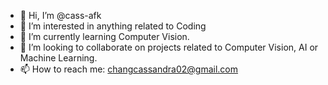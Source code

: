 - 👋 Hi, I’m @cass-afk
- 👀 I’m interested in anything related to Coding
- 🌱 I’m currently learning Computer Vision.
- 💞️ I’m looking to collaborate on projects related to Computer Vision, AI or Machine Learning.
- 📫 How to reach me: changcassandra02@gmail.com

<!---
cass-afk/cass-afk is a ✨ special ✨ repository because its `README.md` (this file) appears on your GitHub profile.
You can click the Preview link to take a look at your changes.
--->

